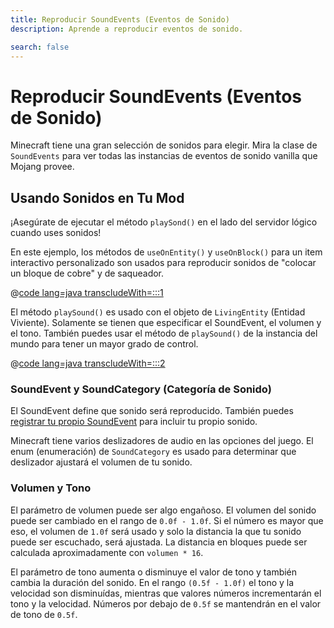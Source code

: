 ```yaml
---
title: Reproducir SoundEvents (Eventos de Sonido)
description: Aprende a reproducir eventos de sonido.

search: false
---
```


# Reproducir SoundEvents (Eventos de Sonido)

Minecraft tiene una gran selección de sonidos para elegir. Mira la clase de `SoundEvents` para ver todas las instancias de eventos de sonido vanilla que Mojang provee.

## Usando Sonidos en Tu Mod

¡Asegúrate de ejecutar el método `playSond()` en el lado del servidor lógico cuando uses sonidos!

En este ejemplo, los métodos de `useOnEntity()` y `useOnBlock()` para un item interactivo personalizado son usados para reproducir sonidos de "colocar un bloque de cobre" y de saqueador.

@[code lang=java transcludeWith=:::1](@/reference/latest/src/main/java/com/example/docs/item/CustomSoundItem.java)

El método `playSound()` es usado con el objeto de `LivingEntity` (Entidad Viviente). Solamente se tienen que especificar el SoundEvent, el volumen y el tono. También puedes usar el método de `playSound()` de la instancia del mundo para tener un mayor grado de control.

@[code lang=java transcludeWith=:::2](@/reference/latest/src/main/java/com/example/docs/item/CustomSoundItem.java)

### SoundEvent y SoundCategory (Categoría de Sonido)

El SoundEvent define que sonido será reproducido. También puedes [registrar tu propio SoundEvent](./custom) para incluir tu propio sonido.

Minecraft tiene varios deslizadores de audio en las opciones del juego. El enum (enumeración) de `SoundCategory` es usado para determinar que deslizador ajustará el volumen de tu sonido.

### Volumen y Tono

El parámetro de volumen puede ser algo engañoso. El volumen del sonido puede ser cambiado en el rango de `0.0f - 1.0f`. Si el número es mayor que eso, el volumen de `1.0f` será usado y solo la distancia la que tu sonido puede ser escuchado, será ajustada. La distancia en bloques puede ser calculada aproximadamente con `volumen * 16`.

El parámetro de tono aumenta o disminuye el valor de tono y también cambia la duración del sonido. En el rango `(0.5f - 1.0f)` el tono y la velocidad son disminuídas, mientras que valores números incrementarán el tono y la velocidad. Números por debajo de `0.5f` se mantendrán en el valor de tono de `0.5f`.
